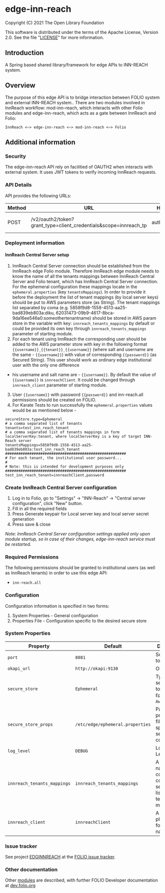 # edge-inn-reach

Copyright (C) 2021 The Open Library Foundation

This software is distributed under the terms of the Apache License, Version 2.0.
See the file "[LICENSE](LICENSE)" for more information.

## Introduction

A Spring based shared library/framework for edge APIs to INN-REACH system.

## Overview

The purpose of this edge API is to bridge interaction between FOLIO system and external INN-REACH system..
There are two modules involved in InnReach workflow: mod-inn-reach, which interacts with other Folio modules and edge-inn-reach, 
which acts as a gate between InnReach and Folio:

`InnReach <–> edge-inn-reach <–> mod-inn-reach <–> Folio`

## Additional information
### Security

The edge-inn-reach API rely on facilitied of OAUTH2 when interacts with external system.
It uses JWT tokens to verify incoming InnReach requests.

### API Details
API provides the following URLs:

| Method | URL | Headers | Description | 
|---|---|---|---|
| POST | /v2/oauth2/token?grant_type=client_credentials&scope=innreach_tp | authorization | Creates a new JWT token |

### Deployment information
#### InnReach Central Server setup
1. InnReach Central Server connection should be established from the InnReach edge Folio module. Therefore InnReach edge module
   needs to know the name of all the tenants mappings between InnReach Central Server and Folio tenant, which has InnReach Central Server connection. For the ephemeral configuration these mappings locate in the
   `ephemeral.properties` (key `tenantsMappings`). In order to provide it before the deployment the list of tenant mappings (by local server keys) should be put to AWS parameters store (as String). The tenant mappings list separated by
   coma (e.g. 5858f9d8-1558-4513-aa25-bad839eb803a:diku, 62031473-09b9-4617-8bca-9da16ee546a0:someothertenantname) should be stored in AWS param store in the variable with
   key: `innreach_tenants_mappings` by default or could be provided its own key through `innreach_tenants_mappings` parameter of starting module.
2. For each tenant using InnReach the corresponding user should be added
   to the AWS parameter store with key in the following format `{{username}}_{{tenant}}_{{username}}` (where salt and username are the same - `{{username}}`) with value of corresponding `{{password}}` (as Secured String).
   This user should work as ordinary edge institutional user with the only one difference
- his username and salt name are - `{{username}}`.
  By default the value of `{{username}}` is `innreachClient`. It could be changed through `innreach_client` parameter of starting module.
3. User `{{username}}` with password `{{password}}` and inn-reach.all permissions should be created on FOLIO.
4. For Karate Tests to run successfully the `ephemeral.properties` values would be as mentioned below -
```
secureStore.type=Ephemeral
# a comma separated list of tenants
tenants=test_inn_reach_tenant
# a comma separated list of tenants mappings in form localServerKey:tenant, where localServerKey is a key of target INN-Reach server
tenantsMappings=5858f9d8-1558-4513-aa25-bad839eb803a:test_inn_reach_tenant
#######################################################
# For each tenant, the institutional user password...
#
# Note: this is intended for development purposes only
#######################################################
test_inn_reach_tenant=innreachClient,password
```
### Create InnReach Central Server configuration
1. Log in to Folio, go to "Settings" -> "INN-Reach" -> "Central server configuration", click "New" button.
2. Fill in all the required fields
3. Press Generate keypair for Local server key and local server secret generation
4. Press save & close

*Note: InnReach Central Server configuration settings applied only upon module startup, so in case of their changes, edge-inn-reach service must be restarted.*

### Required Permissions
The following permissions should be granted to institutional users (as well as InnReach tenants) in order to use this edge API:
- `inn-reach.all`
                              
### Configuration

Configuration information is specified in two forms:
1. System Properties - General configuration
1. Properties File - Configuration specific to the desired secure store

### System Properties

| Property                    | Default                          | Description                                                             |
|-----------------------------|----------------------------------|-------------------------------------------------------------------------|
| `port`                      | `8081`                           | Server port to listen on                                                |
| `okapi_url`                 | `http://okapi:9130`              | Okapi (URL)                                                             |
| `secure_store`              | `Ephemeral`                      | Type of secure store to use.  Valid: `Ephemeral`, `AwsSsm`, `Vault`     |
| `secure_store_props`        | `/etc/edge/ephemeral.properties` | Path to a properties file specifying secure store configuration         |
| `log_level`                 | `DEBUG`                          | Log4j Log Level                                                         |
| `innreach_tenants_mappings` | `innreach_tenants_mappings`      | A variable name which contains comma separated list of tenants mappings |
| `innreach_client`           | `innreachClient`                 | A placeholder for user name                                             |

### Issue tracker

See project [EDGINNREACH](https://issues.folio.org/projects/EDGINREACH)
at the [FOLIO issue tracker](https://dev.folio.org/guidelines/issue-tracker).

### Other documentation

Other [modules](https://dev.folio.org/source-code/#server-side) are described,
with further FOLIO Developer documentation at
[dev.folio.org](https://dev.folio.org/)

